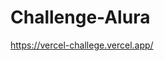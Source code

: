 # Challenge-Alura



[https://vercel-challege.vercel.app/ ](https://challegevercelll-dcwa74dsf-josimarmarts-projects.vercel.app/)
